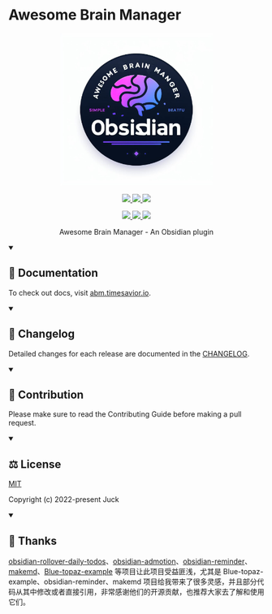 # Awesome Brain Manager

<p align="center">
  <img width="300px" src="/public/logo.jpg">
</p>

<p align="center">
  <a href="https://github.com/semantic-release/semantic-release">
    <img src="https://img.shields.io/badge/%20%20%F0%9F%93%A6%F0%9F%9A%80-semantic--release-e10079.svg">
  </a>
  <a href="https://npmcharts.com/compare/awesome-brain-manager?minimal=true">
    <img src="https://img.shields.io/npm/dm/awesome-brain-manager.svg">
  </a>
  <a href="https://codecov.io/gh/JuckZ/awesome-brain-manager" >
    <img src="https://codecov.io/gh/JuckZ/awesome-brain-manager/branch/master/graph/badge.svg?token=D6DI2HRC5Q"/>
  </a>
  <br>
</p>

<p align="center">
  <a href="https://www.npmjs.org/package/awesome-brain-manager">
    <img src="https://img.shields.io/npm/v/awesome-brain-manager/latest.svg">
  </a>
  <a href="https://www.npmjs.org/package/awesome-brain-manager">
    <img src="https://img.shields.io/npm/v/awesome-brain-manager/next.svg">
  </a>
  <a href="https://www.npmjs.org/package/awesome-brain-manager">
    <img src="https://img.shields.io/npm/v/awesome-brain-manager/beta.svg">
  </a>
</p>

<p align="center">Awesome Brain Manager - An Obsidian plugin</p>

<details open>
  <summary><h2>📝 Documentation </h2></summary>

  To check out docs, visit [abm.timesavior.io](https://abm.timesavior.io).

</details>

<details open>
<!-- 🔄 -->
  <summary><h2>📅 Changelog </h2></summary>
  
  Detailed changes for each release are documented in the [CHANGELOG](https://github.com/JuckZ/awesome-brain-manager/blob/master/CHANGELOG.md).

</details>

<details open>
<!-- 👥 -->
  <summary><h2> 🤝 Contribution </h2></summary>

  Please make sure to read the Contributing Guide before making a pull request.

</details>

<details open>
<!-- 📜 -->
  <summary><h2> ⚖️ License </h2></summary>

  [MIT](https://github.com/JuckZ/awesome-brain-manager/blob/master/LICENSE)

  Copyright (c) 2022-present Juck

</details>

<details open>
<!-- 🙏 -->
  <summary><h2> 💖 Thanks </h2></summary>

  [obsidian-rollover-daily-todos](https://github.com/lumoe/obsidian-rollover-daily-todos)、[obsidian-admotion](https://github.com/valentine195/obsidian-admonition)、[obsidian-reminder](https://github.com/uphy/obsidian-reminder)、[makemd](https://github.com/Make-md/makemd)、[Blue-topaz-example](https://github.com/PKM-er/Blue-topaz-example) 等项目让此项目受益匪浅，尤其是 Blue-topaz-example、obsidian-reminder、makemd 项目给我带来了很多灵感，并且部分代码从其中修改或者直接引用，非常感谢他们的开源贡献，也推荐大家去了解和使用它们。

</details>
<!-- 📌🔥⭐🌟⛳🎯📲🎬🔎📩📬🗂️📆🌏🌄⚡ -->
